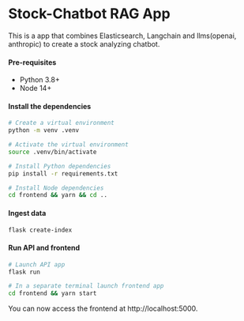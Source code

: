 # Stock-Chatbot RAG App

This is a app that combines Elasticsearch, Langchain and llms(openai, anthropic) to create a stock analyzing chatbot.


#### Pre-requisites

- Python 3.8+
- Node 14+

#### Install the dependencies

```sh
# Create a virtual environment
python -m venv .venv

# Activate the virtual environment
source .venv/bin/activate

# Install Python dependencies
pip install -r requirements.txt

# Install Node dependencies
cd frontend && yarn && cd ..
```

#### Ingest data


```sh
flask create-index
```


#### Run API and frontend

```sh
# Launch API app
flask run

# In a separate terminal launch frontend app
cd frontend && yarn start
```

You can now access the frontend at http://localhost:5000.
